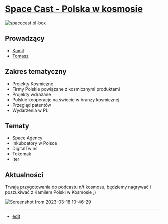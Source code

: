 # [Space Cast - Polska w kosmosie](http://www.spacecast.pl)


![spacecast pl-box](https://user-images.githubusercontent.com/5669657/225055270-207ad5b9-8868-44c5-a3cb-7253bdb0c8eb.png)



## Prowadzący

+ [Kamil](https://www.linkedin.com/in/kamilkolodzinski/)
+ [Tomasz](https://www.linkedin.com/in/tom-sapletta-com/)


## Zakres tematyczny

+ Projekty Kosmiczne
+ Firmy Polskie powiązane z kosmicznymi produktami
+ Projekty wdrażane
+ Polskie kooperacje na świecie w branzy kosmicznej
+ Przegląd patentów
+ Wydarzenia w PL


## Tematy

+ Space Agency
+ Inkuboatory w Polsce
+ DigitalTwins
+ Tokomak
+ Iter

## Aktualności 

Trwają przygotowania do podcastu n/t kosmosu, będziemy nagrywać i poszukiwać z Kamilem Polski w Kosmosie ;) 

![Screenshot from 2023-03-18 10-46-29](https://user-images.githubusercontent.com/5669657/226098178-843c5820-2aaa-415a-b871-30ed582f2615.png)


---

+ [edit](https://github.com/spacecast-pl/www/edit/main/README.md)
